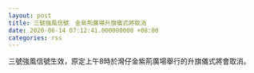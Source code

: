 ```yaml
---
layout: post
title: 三號強風信號　金紫荊廣場升旗儀式將取消
date: 2020-06-14 07:12:41.000000000 +08:00
categories: rss
---
```


三號強風信號生效，原定上午8時於灣仔金紫荊廣場舉行的升旗儀式將會取消。
